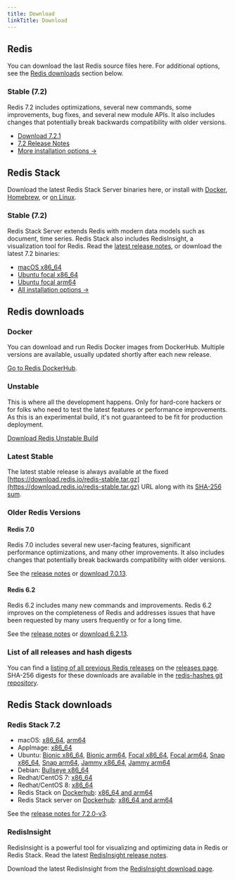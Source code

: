 ```yaml
---
title: Download
linkTitle: Download
---
```

<div class="download-cards">
<div id="download-redis">

## Redis

You can download the last Redis source files here. For additional options, see the [Redis downloads](#redis-downloads) section below.

### Stable (7.2)

Redis 7.2 includes optimizations, several new commands, some improvements, bug fixes, and several new module APIs. It also includes changes that potentially break backwards compatibility with older versions.

* [Download 7.2.1](https://github.com/redis/redis/archive/7.2.1.tar.gz)
* [7.2 Release Notes](https://raw.githubusercontent.com/redis/redis/7.2/00-RELEASENOTES)
* [More installation options ->](#redis-downloads)

</div>

<div id="download-redis-stack">

## Redis Stack

Download the latest Redis Stack Server binaries here, or install with [Docker](/docs/getting-started/install-stack/docker/), [Homebrew](/docs/stack/get-started/install/mac-os), or [on Linux](/docs/stack/get-started/install/linux).

### Stable (7.2)

Redis Stack Server extends Redis with modern data models such as document, time series. Redis Stack also includes RedisInsight, a visualization tool for Redis. Read the [latest release notes](https://github.com/redis-stack/redis-stack/releases/tag/v7.2.0-v3), or download the latest 7.2 binaries:

* [macOS x86_64](https://packages.redis.io/redis-stack/redis-stack-server-7.2.0-v3.catalina.x86_64.zip)
* [Ubuntu focal x86_64](https://packages.redis.io/redis-stack/redis-stack-server-7.2.0-v3.focal.x86_64.tar.gz)
* [Ubuntu focal arm64](https://packages.redis.io/redis-stack/redis-stack-server-7.2.0-v3.focal.arm64.tar.gz)
* [All installation options ->](#redis-stack-downloads)
</div>
</div>

<div id="download-details">

## Redis downloads

### Docker

You can download and run Redis Docker images from DockerHub. Multiple versions are available, usually updated shortly after each new release.

[Go to Redis DockerHub](https://hub.docker.com/_/redis).

### Unstable

This is where all the development happens. Only for hard-core hackers or for folks who need to test the latest features or performance improvements. As this is an experimental build, it's not guaranteed to be fit for production deployment.

[Download Redis Unstable Build](https://github.com/redis/redis/archive/unstable.tar.gz)

### Latest Stable

The latest stable release is always available at the fixed [https://download.redis.io/redis-stable.tar.gz](https://download.redis.io/redis-stable.tar.gz) URL along with its [SHA-256 sum](https://download.redis.io/redis-stable.tar.gz.SHA256SUM).

### Older Redis Versions

#### Redis 7.0

Redis 7.0 includes several new user-facing features, significant performance optimizations, and many other improvements. It also includes changes that potentially break backwards compatibility with older versions.

See the [release notes](https://raw.githubusercontent.com/redis/redis/7.0/00-RELEASENOTES) or [download 7.0.13](https://download.redis.io/releases/redis-7.0.13.tar.gz).

#### Redis 6.2

Redis 6.2 includes many new commands and improvements. Redis 6.2 improves on the completeness of Redis and addresses issues that have been requested by many users frequently or for a long time.

See the [release notes](https://raw.githubusercontent.com/redis/redis/6.2/00-RELEASENOTES) or [download 6.2.13](https://download.redis.io/releases/redis-6.2.13.tar.gz).


### List of all releases and hash digests

You can find a [listing of all previous Redis releases](https://download.redis.io/releases/) on the [releases page](https://download.redis.io/releases/). SHA-256 digests for these downloads are available in the [redis-hashes git repository](https://github.com/redis/redis-hashes/).

## Redis Stack downloads

### Redis Stack 7.2

* macOS: [x86_64](https://packages.redis.io/redis-stack/redis-stack-server-7.2.0-v3.catalina.x86_64.zip), [arm64](https://packages.redis.io/redis-stack/redis-stack-server-7.2.0-v3.monterey.arm64.zip)
* AppImage: [x86_64](https://packages.redis.io/redis-stack/redis-stack-server-7.2.0-v3-x86_64.AppImage)
* Ubuntu: [Bionic x86_64](https://packages.redis.io/redis-stack/redis-stack-server-7.2.0-v3.bionic.x86_64.tar.gz), [Bionic arm64](https://packages.redis.io/redis-stack/redis-stack-server-7.2.0-v3.bionic.arm64.tar.gz), [Focal x86_64](https://packages.redis.io/redis-stack/redis-stack-server-7.2.0-v3.focal.x86_64.tar.gz), [Focal arm64](https://packages.redis.io/redis-stack/redis-stack-server-7.2.0-v3.focal.arm64.tar.gz), [Snap x86_64](https://packages.redis.io/redis-stack/redis-stack-server-7.2.0-v3.x86_64.snap), [Snap arm64](https://packages.redis.io/redis-stack/redis-stack-server-7.2.0-v3.arm64.snap), [Jammy x86_64](https://packages.redis.io/redis-stack/redis-stack-server-7.2.0-v3.jammy.x86_64.tar.gz), [Jammy arm64](https://packages.redis.io/redis-stack/redis-stack-server-7.2.0-v3.jammy.arm64.tar.gz)
* Debian: [Bullseye x86_64](https://packages.redis.io/redis-stack/redis-stack-server-7.2.0-v3.bullseye.x86_64.tar.gz)
* Redhat/CentOS 7: [x86_64](https://packages.redis.io/redis-stack/redis-stack-server-7.2.0-v3.rhel7.x86_64.tar.gz)
* Redhat/CentOS 8: [x86_64](https://packages.redis.io/redis-stack/redis-stack-server-7.2.0-v3.rhel8.x86_64.tar.gz)
* Redis Stack on [Dockerhub](https://hub.docker.com/u/redis): [x86_64 and arm64](https://hub.docker.com/r/redis/redis-stack)
* Redis Stack server on [Dockerhub](https://hub.docker.com/u/redis): [x86_64 and arm64](https://hub.docker.com/r/redis/redis-stack-server)

See the [release notes for 7.2.0-v3](https://github.com/redis-stack/redis-stack/releases/tag/v7.2.0-v3).

### RedisInsight

RedisInsight is a powerful tool for visualizing and optimizing data in Redis or Redis Stack. Read the latest [RedisInsight release notes](https://github.com/RedisInsight/RedisInsight/releases).

Download the latest RedisInsight from the [RedisInsight download page](https://redis.com/redis-enterprise/redis-insight/).

</div>
